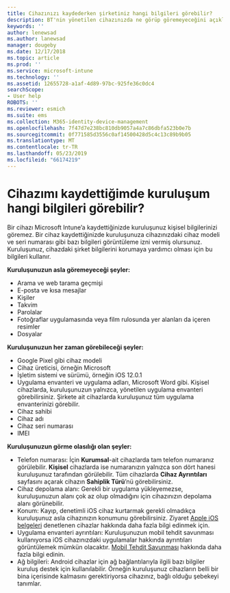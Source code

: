```yaml
---
title: Cihazınızı kaydederken şirketiniz hangi bilgileri görebilir?
description: BT'nin yönetilen cihazınızda ne görüp göremeyeceğini açıklar.
keywords: ''
author: lenewsad
ms.author: lanewsad
manager: dougeby
ms.date: 12/17/2018
ms.topic: article
ms.prod: ''
ms.service: microsoft-intune
ms.technology: ''
ms.assetid: 12655728-a1af-4d89-97bc-925fe36c0dc4
searchScope:
- User help
ROBOTS: ''
ms.reviewer: esmich
ms.suite: ems
ms.collection: M365-identity-device-management
ms.openlocfilehash: 7f47d7e238bc810db9057a4a7c86dbfa523b0e7b
ms.sourcegitcommit: 0f771585d3556c0af14500428d5c4c13c89b9b05
ms.translationtype: MT
ms.contentlocale: tr-TR
ms.lasthandoff: 05/23/2019
ms.locfileid: "66174219"
---
```

# <a name="what-information-can-my-organization-see-when-i-enroll-my-device"></a>Cihazımı kaydettiğimde kuruluşum hangi bilgileri görebilir?

Bir cihazı Microsoft Intune’a kaydettiğinizde kuruluşunuz kişisel bilgilerinizi göremez. Bir cihaz kaydettiğinizde kuruluşunuza cihazınızdaki cihaz modeli ve seri numarası gibi bazı bilgileri görüntüleme izni vermiş olursunuz. Kuruluşunuz, cihazdaki şirket bilgilerini korumaya yardımcı olması için bu bilgileri kullanır.

**Kuruluşunuzun asla göremeyeceği şeyler:**

- Arama ve web tarama geçmişi
- E-posta ve kısa mesajlar
- Kişiler
- Takvim
-   Parolalar
- Fotoğraflar uygulamasında veya film rulosunda yer alanları da içeren resimler
- Dosyalar

**Kuruluşunuzun her zaman görebileceği şeyler:**

- Google Pixel gibi cihaz modeli
- Cihaz üreticisi, örneğin Microsoft
- İşletim sistemi ve sürümü, örneğin iOS 12.0.1
- Uygulama envanteri ve uygulama adları, Microsoft Word gibi. Kişisel cihazlarda, kuruluşunuzun yalnızca, yönetilen uygulama envanteri görebilirsiniz. Şirkete ait cihazlarda kuruluşunuz tüm uygulama envanterinizi görebilir.
- Cihaz sahibi
- Cihaz adı
- Cihaz seri numarası
- IMEI

**Kuruluşunuzun görme olasılığı olan şeyler:**

-  Telefon numarası: İçin **Kurumsal**-ait cihazlarda tam telefon numaranız görülebilir. **Kişisel** cihazlarda ise numaranızın yalnızca son dört hanesi kuruluşunuz tarafından görülebilir. Tüm cihazlarda **Cihaz Ayrıntıları** sayfasını açarak cihazın **Sahiplik Türü**’nü görebilirsiniz.
- Cihaz depolama alanı: Gerekli bir uygulama yükleyemezse, kuruluşunuzun alanı çok az olup olmadığını için cihazınızın depolama alanı görünebilir.  
-  Konum: Kayıp, denetimli iOS cihaz kurtarmak gerekli olmadıkça kuruluşunuz asla cihazınızın konumunu görebilirsiniz. Ziyaret [Apple iOS belgeleri](https://go.microsoft.com/fwlink/?linkid=853816) denetlenen cihazlar hakkında daha fazla bilgi edinmek için.  
- Uygulama envanteri ayrıntıları: Kuruluşunuzun mobil tehdit savunması kullanıyorsa iOS cihazınızdaki uygulamalar hakkında ayrıntıları görüntülemek mümkün olacaktır. [Mobil Tehdit Savunması](you-are-prompted-to-install-mtd-ios.md) hakkında daha fazla bilgi edinin.
- Ağ bilgileri: Android cihazlar için ağ bağlantılarıyla ilgili bazı bilgiler kuruluş destek için kullanılabilir. Örneğin kuruluşunuz cihazların belli bir bina içerisinde kalmasını gerektiriyorsa cihazınız, bağlı olduğu şebekeyi tanımlar. 
